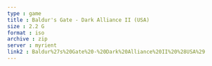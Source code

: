 ```yaml
---
type : game
title : Baldur's Gate - Dark Alliance II (USA)
size : 2.2 G
format : iso
archive : zip
server : myrient
link2 : Baldur%27s%20Gate%20-%20Dark%20Alliance%20II%20%28USA%29
---
```

